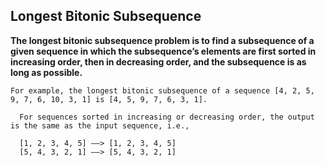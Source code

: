 ## Longest Bitonic Subsequence ##

**The longest bitonic subsequence problem is to find a subsequence of a given sequence in which the subsequence’s 
elements are first sorted in increasing order, then in decreasing order, and the subsequence is as long as possible.**

    For example, the longest bitonic subsequence of a sequence [4, 2, 5, 9, 7, 6, 10, 3, 1] is [4, 5, 9, 7, 6, 3, 1].

      For sequences sorted in increasing or decreasing order, the output is the same as the input sequence, i.e.,

      [1, 2, 3, 4, 5] ——> [1, 2, 3, 4, 5]
      [5, 4, 3, 2, 1] ——> [5, 4, 3, 2, 1]
